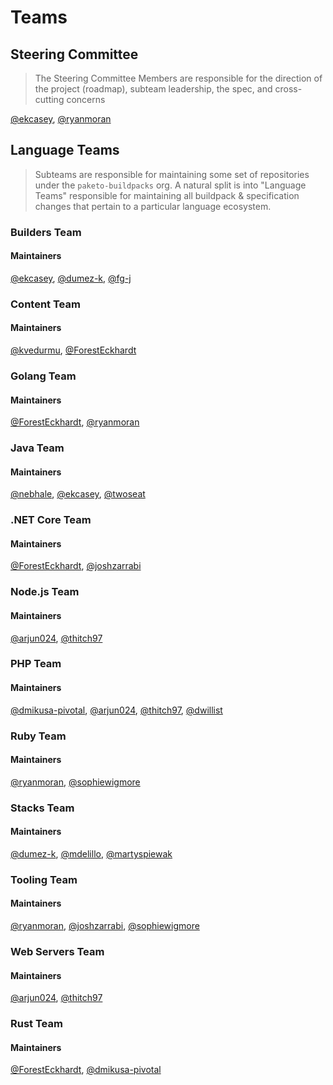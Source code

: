 # Teams



## Steering Committee

> The Steering Committee Members are responsible for the direction of the project (roadmap), subteam leadership, the spec, and cross-cutting concerns



[@ekcasey][@ekcasey], [@ryanmoran][@ryanmoran]



## Language Teams

> Subteams are responsible for maintaining some set of repositories under the `paketo-buildpacks` org. A natural split is into "Language Teams" responsible for maintaining all buildpack & specification changes that pertain to a particular language ecosystem.

### Builders Team

#### Maintainers
[@ekcasey][@ekcasey], [@dumez-k][@dumez-k], [@fg-j][@fg-j]

### Content Team

#### Maintainers
[@kvedurmu][@kvedurmu], [@ForestEckhardt][@ForestEckhardt]


### Golang Team

#### Maintainers
[@ForestEckhardt][@ForestEckhardt], [@ryanmoran][@ryanmoran]


### Java Team

#### Maintainers
[@nebhale][@nebhale], [@ekcasey][@ekcasey], [@twoseat][@twoseat]


### .NET Core Team

#### Maintainers
[@ForestEckhardt][@ForestEckhardt], [@joshzarrabi][@joshzarrabi]


### Node.js Team

#### Maintainers
[@arjun024][@arjun024], [@thitch97][@thitch97]


### PHP Team

#### Maintainers
[@dmikusa-pivotal][@dmikusa-pivotal], [@arjun024][@arjun024], [@thitch97][@thitch97], [@dwillist][@dwillist]


### Ruby Team

#### Maintainers
[@ryanmoran][@ryanmoran], [@sophiewigmore][@sophiewigmore]

### Stacks Team

#### Maintainers
[@dumez-k][@dumez-k], [@mdelillo][@mdelillo], [@martyspiewak][@martyspiewak]


### Tooling Team

#### Maintainers
[@ryanmoran][@ryanmoran], [@joshzarrabi][@joshzarrabi], [@sophiewigmore][@sophiewigmore]

### Web Servers Team

#### Maintainers
[@arjun024][@arjun024], [@thitch97][@thitch97]

### Rust Team

#### Maintainers
[@ForestEckhardt][@ForestEckhardt], [@dmikusa-pivotal][@dmikusa-pivotal]

[@nebhale]: https://github.com/nebhale
[@sclevine]: https://github.com/sclevine
[@ekcasey]: https://github.com/ekcasey
[@twoseat]: https://github.com/twoseat
[@ryanmoran]: https://github.com/ryanmoran
[@ForestEckhardt]: https://github.com/ForestEckhardt
[@arjun024]: https://github.com/arjun024
[@dmikusa-pivotal]: https://github.com/dmikusa-pivotal
[@joshzarrabi]: https://github.com/joshzarrabi
[@kvedurmu]: https://github.com/kvedurmu
[@sophiewigmore]: https://github.com/sophiewigmore
[@thitch97]: https://github.com/thitch97
[@dwillist]: https://github.com/dwillist
[@fg-j]: https://github.com/fg-j
[@dumez-k]: https://github.com/dumez-k
[@mdelillo]: https://github.com/mdelillo
[@martyspiewak]: https://github.com/martyspiewak
